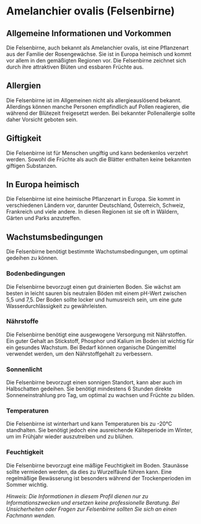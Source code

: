 # Amelanchier ovalis (Felsenbirne)

## Allgemeine Informationen und Vorkommen
Die Felsenbirne, auch bekannt als Amelanchier ovalis, ist eine Pflanzenart aus der Familie der Rosengewächse. Sie ist in Europa heimisch und kommt vor allem in den gemäßigten Regionen vor. Die Felsenbirne zeichnet sich durch ihre attraktiven Blüten und essbaren Früchte aus.

## Allergien
Die Felsenbirne ist im Allgemeinen nicht als allergieauslösend bekannt. Allerdings können manche Personen empfindlich auf Pollen reagieren, die während der Blütezeit freigesetzt werden. Bei bekannter Pollenallergie sollte daher Vorsicht geboten sein.

## Giftigkeit
Die Felsenbirne ist für Menschen ungiftig und kann bedenkenlos verzehrt werden. Sowohl die Früchte als auch die Blätter enthalten keine bekannten giftigen Substanzen.

## In Europa heimisch
Die Felsenbirne ist eine heimische Pflanzenart in Europa. Sie kommt in verschiedenen Ländern vor, darunter Deutschland, Österreich, Schweiz, Frankreich und viele andere. In diesen Regionen ist sie oft in Wäldern, Gärten und Parks anzutreffen.

## Wachstumsbedingungen
Die Felsenbirne benötigt bestimmte Wachstumsbedingungen, um optimal gedeihen zu können.

### Bodenbedingungen
Die Felsenbirne bevorzugt einen gut drainierten Boden. Sie wächst am besten in leicht sauren bis neutralen Böden mit einem pH-Wert zwischen 5,5 und 7,5. Der Boden sollte locker und humusreich sein, um eine gute Wasserdurchlässigkeit zu gewährleisten.

### Nährstoffe
Die Felsenbirne benötigt eine ausgewogene Versorgung mit Nährstoffen. Ein guter Gehalt an Stickstoff, Phosphor und Kalium im Boden ist wichtig für ein gesundes Wachstum. Bei Bedarf können organische Düngemittel verwendet werden, um den Nährstoffgehalt zu verbessern.

### Sonnenlicht
Die Felsenbirne bevorzugt einen sonnigen Standort, kann aber auch im Halbschatten gedeihen. Sie benötigt mindestens 6 Stunden direkte Sonneneinstrahlung pro Tag, um optimal zu wachsen und Früchte zu bilden.

### Temperaturen
Die Felsenbirne ist winterhart und kann Temperaturen bis zu -20°C standhalten. Sie benötigt jedoch eine ausreichende Kälteperiode im Winter, um im Frühjahr wieder auszutreiben und zu blühen.

### Feuchtigkeit
Die Felsenbirne bevorzugt eine mäßige Feuchtigkeit im Boden. Staunässe sollte vermieden werden, da dies zu Wurzelfäule führen kann. Eine regelmäßige Bewässerung ist besonders während der Trockenperioden im Sommer wichtig.

*Hinweis: Die Informationen in diesem Profil dienen nur zu Informationszwecken und ersetzen keine professionelle Beratung. Bei Unsicherheiten oder Fragen zur Felsenbirne sollten Sie sich an einen Fachmann wenden.*
